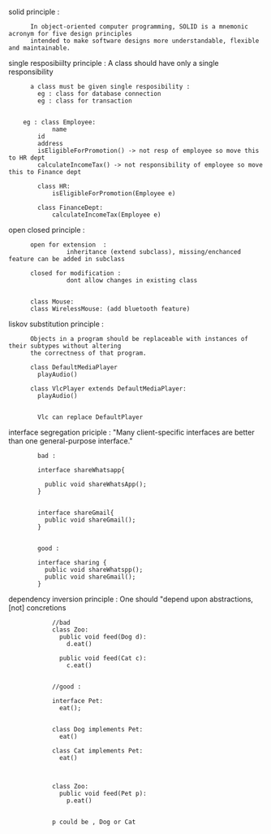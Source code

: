 solid principle :

          In object-oriented computer programming, SOLID is a mnemonic acronym for five design principles 
          intended to make software designs more understandable, flexible and maintainable.


single resposibiilty principle : A class should have only a single responsibility

          a class must be given single resposibility :
            eg : class for database connection
            eg : class for transaction
	    
	    
	    eg : class Employee:
	    		name
			id
			address
			isEligibleForPromotion() -> not resp of employee so move this to HR dept
			calculateIncomeTax() -> not responsibility of employee so move this to Finance dept

			class HR:
				isEligibleForPromotion(Employee e)
				
			class FinanceDept:
				calculateIncomeTax(Employee e)
 
open closed principle : 

          open for extension  : 
                    inheritance (extend subclass), missing/enchanced feature can be added in subclass
          
          closed for modification : 
                    dont allow changes in existing class


          class Mouse:
          class WirelessMouse: (add bluetooth feature) 

	
liskov substitution principle : 
	
          Objects in a program should be replaceable with instances of their subtypes without altering 
          the correctness of that program.

          class DefaultMediaPlayer
            playAudio()

          class VlcPlayer extends DefaultMediaPlayer:
            playAudio()


        	Vlc can replace DefaultPlayer




interface segregation priciple :    "Many client-specific interfaces are better than one general-purpose interface."


            bad : 

            interface shareWhatsapp{

              public void shareWhatsApp();
            }	


            interface shareGmail{
              public void shareGmail();
            }	


            good : 

            interface sharing {
              public void shareWhatspp();
              public void shareGmail();
            }



 
dependency inversion principle : One should "depend upon abstractions, [not] concretions

                //bad
                class Zoo:
                  public void feed(Dog d):
                    d.eat()

                  public void feed(Cat c):
                    c.eat()


                //good : 
                
                interface Pet:
                  eat();


                class Dog implements Pet:
                  eat()

                class Cat implements Pet:
                  eat()



                class Zoo:
                  public void feed(Pet p):	
                    p.eat()


                p could be , Dog or Cat
